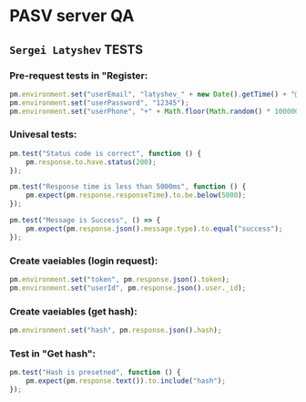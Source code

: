 # PASV server QA

## `Sergei Latyshev` TESTS

### Pre-request tests in "Register:

```javascript
pm.environment.set("userEmail", "latyshev_" + new Date().getTime() + "@test.ok");
pm.environment.set("userPassword", "12345");
pm.environment.set("userPhone", "+" + Math.floor(Math.random() * 100000000000));
```

### Univesal tests:

```javascript
pm.test("Status code is correct", function () {
    pm.response.to.have.status(200);
});

pm.test("Response time is less than 5000ms", function () {
    pm.expect(pm.response.responseTime).to.be.below(5000);
});

pm.test("Message is Success", () => {
    pm.expect(pm.response.json().message.type).to.equal("success");
});
```

### Create vaeiables (login request):

```javascript
pm.environment.set("token", pm.response.json().token);
pm.environment.set("userId", pm.response.json().user._id);
```

### Create vaeiables (get hash):

```javascript
pm.environment.set("hash", pm.response.json().hash);
```

### Test in "Get hash":

```javascript
pm.test("Hash is presetned", function () {
    pm.expect(pm.response.text()).to.include("hash");
});
```

### 
